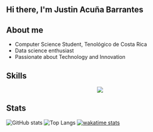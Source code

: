 ## Hi there, I'm Justin Acuña Barrantes

## About me
- Computer Science Student, Tenológico de Costa Rica
- Data science enthusiast
- Passionate about Technology and Innovation

## Skills
<p align="center">
  <a href="https://skillicons.dev">
    <img src="https://skillicons.dev/icons?i=git,kubernetes,docker,c,python,cypress,firebase,mongo,linux" />
  </a>
</p>

## Stats

![GitHub stats](https://github-readme-stats.vercel.app/api?username=VonNeumannn&show_icons=true&theme=radical)
![Top Langs](https://github-readme-stats.vercel.app/api/top-langs/?username=VonNeumannn&hide_progress=true)
[![wakatime stats](https://github-readme-stats.vercel.app/api/wakatime?username=VonNeumannn)](https://github.com/SrGobi/github-readme-stats)
<!--
**VonNeumannn/VonNeumannn** is a ✨ _special_ ✨ repository because its `README.md` (this file) appears on your GitHub profile.

Here are some ideas to get you started:

- 🔭 I’m currently working on ...
- 🌱 I’m currently learning ...
- 👯 I’m looking to collaborate on ...
- 🤔 I’m looking for help with ...
- 💬 Ask me about ...
- 📫 How to reach me: ...
- 😄 Pronouns: ...
- ⚡ Fun fact: ...
-->
